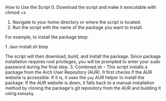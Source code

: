 How to Use the Script
   0. Download the script and make it executable with chmod +x
   1. Navigate to your home directory or where the script is located.
   2. Run the script with the name of the package you want to install.

  For example, to install the package btop:

   1 ./aur-install.sh btop

  The script will then download, build, and install the package. Since package installation requires root privileges,
  you will be prompted to enter your sudo password during the final step.
3. Combined.sh - This script installs a package from the Arch User Repository (AUR). It first checks if the AUR website is accessible. 
If it is, it uses the `yay` AUR helper to install the package. 
If the AUR website is down, it falls back to a manual installation method by cloning the package's git repository from the AUR and building it using `makepkg`.
